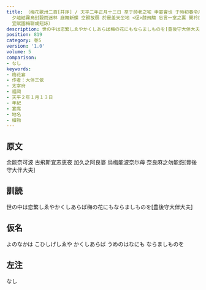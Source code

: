 ```yaml
---
title: （梅花歌卅二首[并序] / 天平二年正月十三日 萃于帥老之宅 申宴會也 于時初春令月 氣淑風和梅披鏡前之粉 蘭薫珮後之香 加以 曙嶺移雲 松掛羅而傾盖
  夕岫結霧鳥封縠而迷林 庭舞新蝶 空歸故鴈 於是盖天坐地 <促>膝飛觴 忘言一室之裏 開衿煙霞之外 淡然自放 快然自足 若非翰苑何以攄情 詩紀落梅之篇古今夫何異矣
  宜賦園梅聊成短詠）
description: 世の中は恋繁しゑやかくしあらば梅の花にもならましものを[豊後守大伴大夫]
position: 819
category: 巻5
version: '1.0'
volume: 5
comparison:
- なし
keywords:
- 梅花宴
- 作者：大伴三依
- 太宰府
- 福岡
- 天平２年１月１３日
- 年紀
- 宴席
- 地名
- 植物
---
```


## 原文

余能奈可波 古飛斯宜志恵夜 加久之阿良婆 烏梅能波奈尓母 奈良麻之勿能怨[豊後守大伴大夫]

## 訓読

世の中は恋繁しゑやかくしあらば梅の花にもならましものを[豊後守大伴大夫]

## 仮名

よのなかは こひしげしゑや かくしあらば うめのはなにも ならましものを

## 左注

なし
